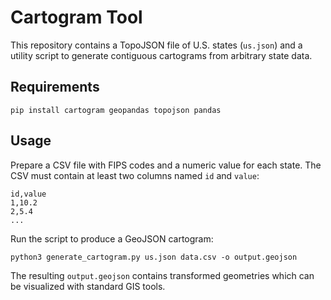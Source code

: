 # Cartogram Tool

This repository contains a TopoJSON file of U.S. states (`us.json`) and a
utility script to generate contiguous cartograms from arbitrary state data.

## Requirements

```
pip install cartogram geopandas topojson pandas
```

## Usage

Prepare a CSV file with FIPS codes and a numeric value for each state. The CSV
must contain at least two columns named `id` and `value`:

```
id,value
1,10.2
2,5.4
...
```

Run the script to produce a GeoJSON cartogram:

```
python3 generate_cartogram.py us.json data.csv -o output.geojson
```

The resulting `output.geojson` contains transformed geometries which can be
visualized with standard GIS tools.
